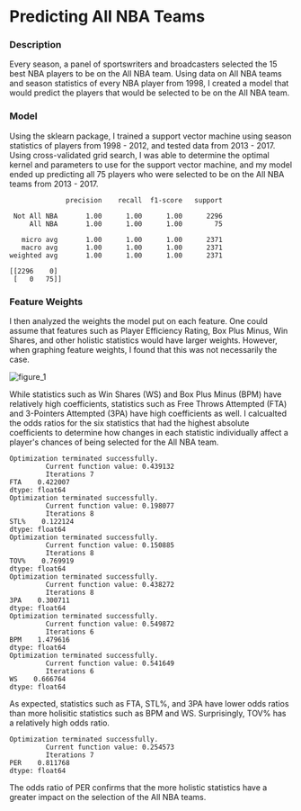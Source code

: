 # Predicting All NBA Teams

### Description

Every season, a panel of sportswriters and broadcasters selected the 15 best NBA players to be on the All NBA team. Using data on All NBA teams and season statistics of every NBA player from 1998, I created a model that would predict the players that would be selected to be on the All NBA team. 

### Model

Using the sklearn package, I trained a support vector machine using season statistics of players from 1998 - 2012, and tested data from 2013 - 2017. Using cross-validated grid search, I was able to determine the optimal kernel and parameters to use for the support vector machine, and my model ended up predicting all 75 players who were selected to be on the All NBA teams from 2013 - 2017.

``` 
              precision    recall  f1-score   support

 Not All NBA       1.00      1.00      1.00      2296
     All NBA       1.00      1.00      1.00        75

   micro avg       1.00      1.00      1.00      2371
   macro avg       1.00      1.00      1.00      2371
weighted avg       1.00      1.00      1.00      2371

[[2296    0]
 [   0   75]]
```
### Feature Weights

I then analyzed the weights the model put on each feature. One could assume that features such as Player Efficiency Rating, Box Plus Minus, Win Shares, and other holistic statistics would have larger weights. However, when graphing feature weights, I found that this was not necessarily the case. 

![figure_1](https://user-images.githubusercontent.com/43687112/50879800-35d48900-13aa-11e9-9169-bbef41315e58.png)

While statistics such as Win Shares (WS) and Box Plus Minus (BPM) have relatively high coefficients, statistics such as Free Throws Attempted (FTA) and 3-Pointers Attempted (3PA) have high coefficients as well. I calcualted the odds ratios for the six statistics that had the highest absolute coefficients to determine how changes in each statistic individually affect a player's chances of being selected for the All NBA team.

```
Optimization terminated successfully.
         Current function value: 0.439132
         Iterations 7
FTA    0.422007
dtype: float64
Optimization terminated successfully.
         Current function value: 0.198077
         Iterations 8
STL%    0.122124
dtype: float64
Optimization terminated successfully.
         Current function value: 0.150885
         Iterations 8
TOV%    0.769919
dtype: float64
Optimization terminated successfully.
         Current function value: 0.438272
         Iterations 8
3PA    0.300711
dtype: float64
Optimization terminated successfully.
         Current function value: 0.549872
         Iterations 6
BPM    1.479616
dtype: float64
Optimization terminated successfully.
         Current function value: 0.541649
         Iterations 6
WS    0.666764
dtype: float64
```
As expected, statistics such as FTA, STL%, and 3PA have lower odds ratios than more holisitic statistics such as BPM and WS. Surprisingly, TOV% has a relatively high odds ratio.

```
Optimization terminated successfully.
         Current function value: 0.254573
         Iterations 7
PER    0.811768
dtype: float64
```
The odds ratio of PER confirms that the more holistic statistics have a greater impact on the selection of the All NBA teams.
